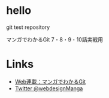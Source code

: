 # hello
git test repository

マンガでわかるGit 7・8・9・10話実戦用

# Links
- [Web連載：マンガでわかるGit](https://codeiq.jp/magazine/category/git-ai/)
- [Twitter @webdesignManga](https://twitter.com/webKdesignManga/)
